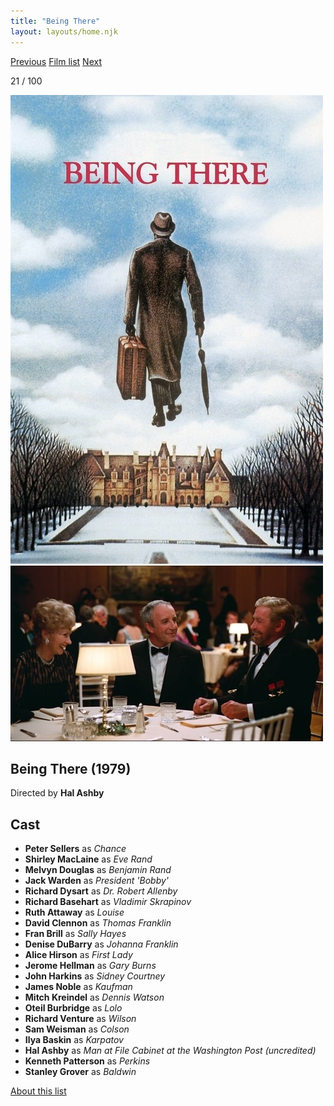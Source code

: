 ```yaml
---
title: "Being There"
layout: layouts/home.njk
---
```


<nav class="films">
  <a class="prev" href="../apocalypse-now">Previous</a>
  <a href="../">Film list</a>
  <a class="next" href="../diva">Next</a>
</nav>

<p>21 / 100</p>

<article class="film">
  <img class="poster" src="../films/posters/being-there.jpg" alt="">
  <img class="backdrop" src="../films/backdrops/being-there.jpg" alt="">

  <h1>Being There (1979)</h1>

  <p class="director">
    Directed by <strong>Hal Ashby</strong>
  </p>


  <h2>
    Cast
  </h2>
  <ul>
    <li><strong>Peter Sellers</strong> as <em>Chance</em></li>
<li><strong>Shirley MacLaine</strong> as <em>Eve Rand</em></li>
<li><strong>Melvyn Douglas</strong> as <em>Benjamin Rand</em></li>
<li><strong>Jack Warden</strong> as <em>President 'Bobby'</em></li>
<li><strong>Richard Dysart</strong> as <em>Dr. Robert Allenby</em></li>
<li><strong>Richard Basehart</strong> as <em>Vladimir Skrapinov</em></li>
<li><strong>Ruth Attaway</strong> as <em>Louise</em></li>
<li><strong>David Clennon</strong> as <em>Thomas Franklin</em></li>
<li><strong>Fran Brill</strong> as <em>Sally Hayes</em></li>
<li><strong>Denise DuBarry</strong> as <em>Johanna Franklin</em></li>
<li><strong>Alice Hirson</strong> as <em>First Lady</em></li>
<li><strong>Jerome Hellman</strong> as <em>Gary Burns</em></li>
<li><strong>John Harkins</strong> as <em>Sidney Courtney</em></li>
<li><strong>James Noble</strong> as <em>Kaufman</em></li>
<li><strong>Mitch Kreindel</strong> as <em>Dennis Watson</em></li>
<li><strong>Oteil Burbridge</strong> as <em>Lolo</em></li>
<li><strong>Richard Venture</strong> as <em>Wilson</em></li>
<li><strong>Sam Weisman</strong> as <em>Colson</em></li>
<li><strong>Ilya Baskin</strong> as <em>Karpatov</em></li>
<li><strong>Hal Ashby</strong> as <em>Man at File Cabinet at the Washington Post (uncredited)</em></li>
<li><strong>Kenneth Patterson</strong> as <em>Perkins</em></li>
<li><strong>Stanley Grover</strong> as <em>Baldwin</em></li>
  </ul>
</article>
<footer>
  <a href="../about">About this list</a>
</footer>

